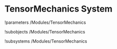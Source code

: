 <!-- MOOSE Documentation Stub: Remove this when content is added. -->

# TensorMechanics System
!parameters /Modules/TensorMechanics

!subobjects /Modules/TensorMechanics

!subsystems /Modules/TensorMechanics

